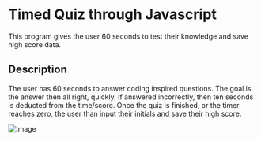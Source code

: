 # Timed Quiz through Javascript

This program gives the user 60 seconds to test their knowledge and save high score data.

## Description

The user has 60 seconds to answer coding inspired questions. The goal is the answer then all right, quickly. If answered incorrectly, then ten seconds is deducted from the time/score.
Once the quiz is finished, or the timer reaches zero, the user than input their initials and save their high score.


![image](https://user-images.githubusercontent.com/89045948/137658019-35574619-ad31-412d-8448-440f3433fed9.png)
